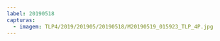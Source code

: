 ```yaml
---
label: 20190518
capturas:
  - imagem: TLP4/2019/201905/20190518/M20190519_015923_TLP_4P.jpg
---
```

